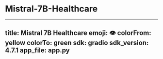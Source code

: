 # Mistral-7B-Healthcare

---
title: Mistral 7B Healthcare
emoji: 👁
colorFrom: yellow
colorTo: green
sdk: gradio
sdk_version: 4.7.1
app_file: app.py
---
